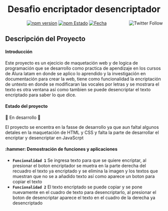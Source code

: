 <h1 align="center">Desafio encriptador desencriptador</h1>

<p align="center">
 <a img="![captura](https://github.com/user-attachments/assets/70d960da-0460-4274-b5c8-ac2e882e6505)"/> </a>
 <a href="https://x.com/docusaurus"><img src="https://github.com/user-attachments/assets/70d960da-0460-4274-b5c8-ac2e882e6505" align="right" alt="Twitter Follow" /></a>
 <a href=""><img src="https://img.shields.io/badge/Versi%C3%B3n-1.5-blue" alt="npm version"></a>
 <a href=""><img src="https://img.shields.io/badge/Estaso%20-En%20desarrollo-yellow%20" alt="npm Estado"></a>
 <a href=""><img src="https://img.shields.io/badge/Fecha%20de%20%C3%BAltima%20actualizaci%C3%B3n-marzo-orange" alt="Fecha"></a>

</p>


## Descripción del Proyecto
 <h4> Introducción </h4>

Este proyecto es un ejecicio de maquetación web y de logica de programación que se desarrollo como practica de apendizaje en los cursos de Alura latam en donde se aplico lo aprendido y la investigación en documentación para crear la web, tiene como funcionalidad la encriptación de untexto en donde se modificaran las vocales por letras y se mostrara el texto es otra ventana así como tambien se puede desencriptar el texto encriptado para saber lo que dice.

<h4>Estado del proyecto </h4>

:construction: En desarrollo :construction:

El proyecto se encentra en la fasse de desarrollo ya que aun faltal algunos detales en la maquetación de HTML y CSS y falta la parte de desarrollar el encriptar y desencriptar en JavaScrpt

 <h4> :hammer: Demostración de funciones y aplicaciones</h4>

- **`Funcionalidad 1`**
  Se ingresa texto para que se quiere encriptar, al presionar el boton encriptador se muetra en la parte derecha del recuadro el texto ya encriptado y se elimina la imagen y los textos que muestran que no se a añadido texto así como aparece un boton para copiar el texto
- **`Funcionalidad 2`**
  El texto encriptado se puede copiar y se pone nuevamente en el cuadro de texto para desencriptarlo, al presionar el boton de desencriptar aparece el texto en el cuadro de la derecha ya desencriptado
